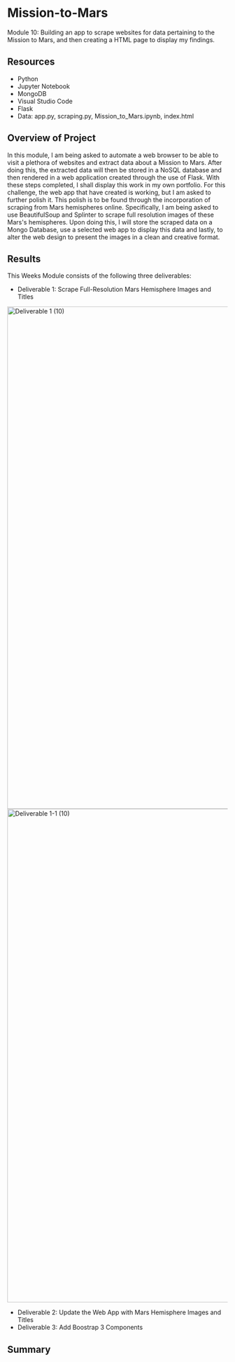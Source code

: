 # Mission-to-Mars
Module 10: Building an app to scrape websites for data pertaining to the Mission to Mars, and then creating a HTML page to display my findings. 

## Resources

- Python
- Jupyter Notebook
- MongoDB
- Visual Studio Code
- Flask
- Data: app.py, scraping.py, Mission_to_Mars.ipynb, index.html

## Overview of Project

In this module, I am being asked to automate a web browser to be able to visit a plethora of websites and extract data about a Mission to Mars. After doing this, the extracted data will then be stored in a NoSQL database and then rendered in a web application created through the use of Flask. With these steps completed, I shall display this work in my own portfolio. For this challenge, the web app that  have created is working, but I am asked to further polish it. This polish is to be found through the incorporation of scraping from Mars hemispheres online. Specifically, I am being asked to use BeautifulSoup and Splinter to scrape full resolution images of these Mars's hemispheres. Upon doing this, I will store the scraped data on a Mongo Database, use a selected web app to display this data and lastly, to alter the web design to present the images in a clean and creative format. 

## Results

This Weeks Module consists of the following three deliverables:

- Deliverable 1: Scrape Full-Resolution Mars Hemisphere Images and Titles

<img width="1146" alt="Deliverable 1 (10)" src="https://user-images.githubusercontent.com/95828604/156097636-72f2d5f9-91bb-4c92-b64c-b5f7e61e0cbf.png">

<img width="1126" alt="Deliverable 1-1 (10)" src="https://user-images.githubusercontent.com/95828604/156097577-71129db3-7892-44d3-8174-f3f29702543e.png">

- Deliverable 2: Update the Web App with Mars Hemisphere Images and Titles
- Deliverable 3: Add Boostrap 3 Components

## Summary

